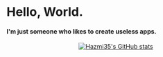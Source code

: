 # Hello, World.

#### I'm just someone who likes to create useless apps.

<p align="center">
  <a href="https://github.com/anuraghazra/github-readme-stats">
    <img align="center" alt="Hazmi35's GitHub stats" src="https://github-readme-stats.vercel.app/api?username=Hazmi35&show_icons=true&count_private=true&hide_border=true&include_all_commits=true&count_private=true&custom_title=Hazmi35%27s%20GitHub%20Stats&theme=tokyonight" />
</a>
</p>

